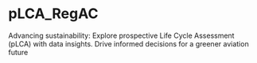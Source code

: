 # pLCA_RegAC
Advancing sustainability: Explore prospective Life Cycle Assessment (pLCA) with data insights. Drive informed decisions for a greener aviation future
